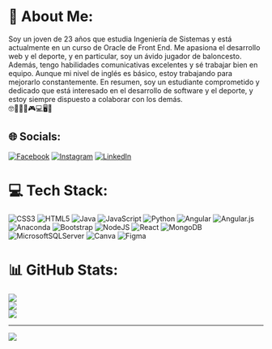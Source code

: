 # 💫 About Me:
Soy un joven de 23 años que estudia Ingeniería de Sistemas y está actualmente en un curso de Oracle de Front End. Me apasiona el desarrollo web y el deporte, y en particular, soy un ávido jugador de baloncesto. Además, tengo habilidades comunicativas excelentes y sé trabajar bien en equipo. Aunque mi nivel de inglés es básico, estoy trabajando para mejorarlo constantemente. En resumen, soy un estudiante comprometido y dedicado que está interesado en el desarrollo de software y el deporte, y estoy siempre dispuesto a colaborar con los demás.<br>🤓🏀🏃‍♂🎮💻🖥💾


## 🌐 Socials:
[![Facebook](https://img.shields.io/badge/Facebook-%231877F2.svg?logo=Facebook&logoColor=white)](https://facebook.com/luisldra) [![Instagram](https://img.shields.io/badge/Instagram-%23E4405F.svg?logo=Instagram&logoColor=white)](https://instagram.com/luisda_1011) [![LinkedIn](https://img.shields.io/badge/LinkedIn-%230077B5.svg?logo=linkedin&logoColor=white)](https://linkedin.com/in/luisldra) 

# 💻 Tech Stack:
![CSS3](https://img.shields.io/badge/css3-%231572B6.svg?style=for-the-badge&logo=css3&logoColor=white) ![HTML5](https://img.shields.io/badge/html5-%23E34F26.svg?style=for-the-badge&logo=html5&logoColor=white) ![Java](https://img.shields.io/badge/java-%23ED8B00.svg?style=for-the-badge&logo=java&logoColor=white) ![JavaScript](https://img.shields.io/badge/javascript-%23323330.svg?style=for-the-badge&logo=javascript&logoColor=%23F7DF1E) ![Python](https://img.shields.io/badge/python-3670A0?style=for-the-badge&logo=python&logoColor=ffdd54) ![Angular](https://img.shields.io/badge/angular-%23DD0031.svg?style=for-the-badge&logo=angular&logoColor=white) ![Angular.js](https://img.shields.io/badge/angular.js-%23E23237.svg?style=for-the-badge&logo=angularjs&logoColor=white) ![Anaconda](https://img.shields.io/badge/Anaconda-%2344A833.svg?style=for-the-badge&logo=anaconda&logoColor=white) ![Bootstrap](https://img.shields.io/badge/bootstrap-%23563D7C.svg?style=for-the-badge&logo=bootstrap&logoColor=white) ![NodeJS](https://img.shields.io/badge/node.js-6DA55F?style=for-the-badge&logo=node.js&logoColor=white) ![React](https://img.shields.io/badge/react-%2320232a.svg?style=for-the-badge&logo=react&logoColor=%2361DAFB) ![MongoDB](https://img.shields.io/badge/MongoDB-%234ea94b.svg?style=for-the-badge&logo=mongodb&logoColor=white) ![MicrosoftSQLServer](https://img.shields.io/badge/Microsoft%20SQL%20Sever-CC2927?style=for-the-badge&logo=microsoft%20sql%20server&logoColor=white) ![Canva](https://img.shields.io/badge/Canva-%2300C4CC.svg?style=for-the-badge&logo=Canva&logoColor=white) 	![Figma](https://img.shields.io/badge/figma-%23F24E1E.svg?style=for-the-badge&logo=figma&logoColor=white)
# 📊 GitHub Stats:
![](https://github-readme-stats.vercel.app/api?username=luisldra&theme=dark&hide_border=false&include_all_commits=false&count_private=false)<br/>
![](https://github-readme-streak-stats.herokuapp.com/?user=luisldra&theme=dark&hide_border=false)<br/>
![](https://github-readme-stats.vercel.app/api/top-langs/?username=luisldra&theme=dark&hide_border=false&include_all_commits=false&count_private=false&layout=compact)

---
[![](https://visitcount.itsvg.in/api?id=luisldra&icon=0&color=0)](https://visitcount.itsvg.in)

<!-- Proudly created with GPRM ( https://gprm.itsvg.in ) -->
